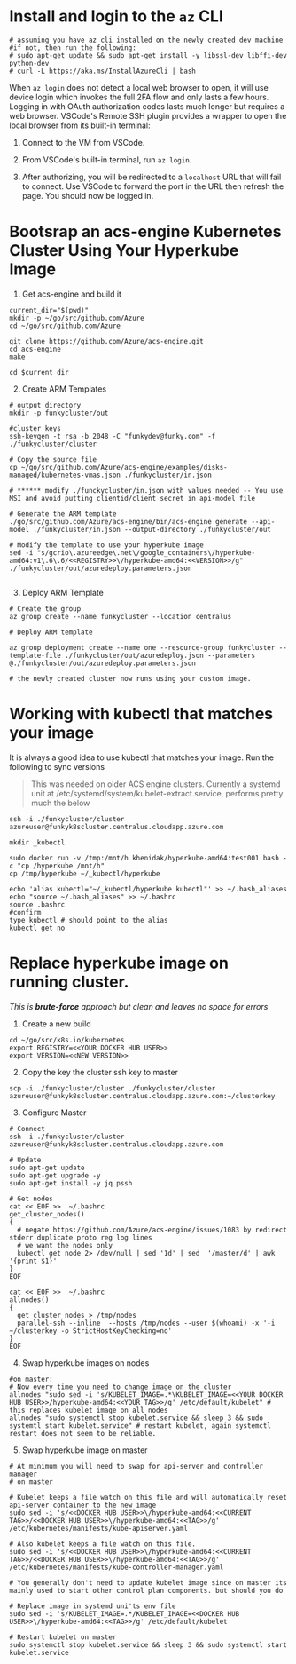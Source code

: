 # Install and login to the `az` CLI

```
# assuming you have az cli installed on the newly created dev machine
#if not, then run the following:
# sudo apt-get update && sudo apt-get install -y libssl-dev libffi-dev python-dev
# curl -L https://aka.ms/InstallAzureCli | bash 
```

When `az login` does not detect a local web browser to open, it will use device login which invokes
the full 2FA flow and only lasts a few hours. Logging in with OAuth authorization codes lasts much
longer but requires a web browser. VSCode's Remote SSH plugin provides a wrapper to open the local
browser from its built-in terminal:

1. Connect to the VM from VSCode.

2. From VSCode's built-in terminal, run `az login`.

3. After authorizing, you will be redirected to a `localhost` URL that will fail
   to connect. Use VSCode to forward the port in the URL then refresh the page.
   You should now be logged in.


# Bootsrap an acs-engine Kubernetes Cluster Using Your Hyperkube Image

1. Get acs-engine and build it

```
current_dir="$(pwd)"
mkdir -p ~/go/src/github.com/Azure
cd ~/go/src/github.com/Azure

git clone https://github.com/Azure/acs-engine.git
cd acs-engine
make

cd $current_dir
```


2. Create ARM Templates
```
# output directory
mkdir -p funkycluster/out

#cluster keys
ssh-keygen -t rsa -b 2048 -C "funkydev@funky.com" -f ./funkycluster/cluster

# Copy the source file
cp ~/go/src/github.com/Azure/acs-engine/examples/disks-managed/kubernetes-vmas.json ./funkycluster/in.json

# ****** modify ./funckycluster/in.json with values needed -- You use MSI and avoid putting clientid/client secret in api-model file

# Generate the ARM template 
./go/src/github.com/Azure/acs-engine/bin/acs-engine generate --api-model ./funkycluster/in.json --output-directory ./funkycluster/out

# Modify the template to use your hyperkube image
sed -i "s/gcrio\.azureedge\.net\/google_containers\/hyperkube-amd64:v1\.6\.6/<<REGISTRY>>\/hyperkube-amd64:<<VERSION>>/g" ./funkycluster/out/azuredeploy.parameters.json


```

3. Deploy ARM Template 

```
# Create the group  
az group create --name funkycluster --location centralus

# Deploy ARM template

az group deployment create --name one --resource-group funkycluster --template-file ./funkycluster/out/azuredeploy.json --parameters @./funkycluster/out/azuredeploy.parameters.json

# the newly created cluster now runs using your custom image. 
```


# Working with kubectl that matches your image

It is always a good idea to use kubectl that matches your image. Run the following to sync versions

> This was needed on older ACS engine clusters. Currently a systemd unit at /etc/systemd/system/kubelet-extract.service, performs pretty much the below

```
ssh -i ./funkycluster/cluster azureuser@funkyk8scluster.centralus.cloudapp.azure.com

mkdir _kubectl

sudo docker run -v /tmp:/mnt/h khenidak/hyperkube-amd64:test001 bash -c "cp /hyperkube /mnt/h"
cp /tmp/hyperkube ~/_kubectl/hyperkube

echo 'alias kubectl="~/_kubectl/hyperkube kubectl"' >> ~/.bash_aliases
echo "source ~/.bash_aliases" >> ~/.bashrc
source .bashrc
#confirm
type kubectl # should point to the alias
kubectl get no
```


# Replace hyperkube image on running cluster. 

*This is **brute-force** approach but clean and leaves no space for errors*

1. Create a new build

```
cd ~/go/src/k8s.io/kubernetes
export REGISTRY=<<YOUR DOCKER HUB USER>>
export VERSION=<<NEW VERSION>>
```

2. Copy the key the cluster ssh key to master 

```
scp -i ./funkycluster/cluster ./funkycluster/cluster azureuser@funkyk8scluster.centralus.cloudapp.azure.com:~/clusterkey
```

3. Configure Master

```
# Connect
ssh -i ./funkycluster/cluster azureuser@funkyk8scluster.centralus.cloudapp.azure.com

# Update 
sudo apt-get update
sudo apt-get upgrade -y
sudo apt-get install -y jq pssh

# Get nodes 
cat << EOF >>  ~/.bashrc
get_cluster_nodes()
{
  # negate https://github.com/Azure/acs-engine/issues/1083 by redirect stderr duplicate proto reg log lines
  # we want the nodes only
  kubectl get node 2> /dev/null | sed '1d' | sed  '/master/d' | awk '{print $1}'
}
EOF

cat << EOF >>  ~/.bashrc
allnodes()
{
  get_cluster_nodes > /tmp/nodes
  parallel-ssh --inline  --hosts /tmp/nodes --user $(whoami) -x '-i ~/clusterkey -o StrictHostKeyChecking=no'
}
EOF
```

4. Swap hyperkube images on nodes

```
#on master: 
# Now every time you need to change image on the cluster
allnodes "sudo sed -i 's/KUBELET_IMAGE=.*\KUBELET_IMAGE=<<YOUR DOCKER HUB USER>>/hyperkube-amd64:<<YOUR TAG>>/g' /etc/default/kubelet" # this replaces kubelet image on all nodes
allnodes "sudo systemctl stop kubelet.service && sleep 3 && sudo systemtl start kubelet.service" # restart kubelet, again systemctl restart does not seem to be reliable.
```

5. Swap hyperkube image on master

```
# At minimum you will need to swap for api-server and controller manager
# on master

# Kubelet keeps a file watch on this file and will automatically reset api-server container to the new image 
sudo sed -i 's/<<DOCKER HUB USER>>\/hyperkube-amd64:<<CURRENT TAG>>/<<DOCKER HUB USER>>\/hyperkube-amd64:<<TAG>>/g' /etc/kubernetes/manifests/kube-apiserver.yaml

# Also kubelet keeps a file watch on this file.
sudo sed -i 's/<<DOCKER HUB USER>>\/hyperkube-amd64:<<CURRENT TAG>>/<<DOCKER HUB USER>>\/hyperkube-amd64:<<TAG>>/g' /etc/kubernetes/manifests/kube-controller-manager.yaml

# You generally don't need to update kubelet image since on master its mainly used to start other control plan components. but should you do

# Replace image in systemd uni'ts env file 
sudo sed -i 's/KUBELET_IMAGE=.*/KUBELET_IMAGE=<<DOCKER HUB USER>>\/hyperkube-amd64:<<TAG>>/g' /etc/default/kubelet

# Restart kubelet on master
sudo systemctl stop kubelet.service && sleep 3 && sudo systemctl start kubelet.service
```

